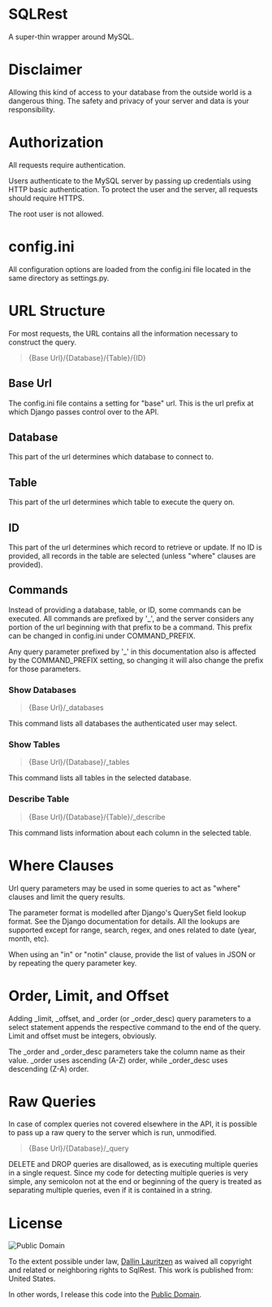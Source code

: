 # SQLRest

A super-thin wrapper around MySQL.

# Disclaimer

Allowing this kind of access to your database from the outside world is a dangerous thing. The safety and
privacy of your server and data is your responsibility.

# Authorization

All requests require authentication.

Users authenticate to the MySQL server by passing up credentials using
HTTP basic authentication. To protect the user and the server, all requests
should require HTTPS.

The root user is not allowed.

# config.ini

All configuration options are loaded from the config.ini file located in the same
directory as settings.py.

# URL Structure

For most requests, the URL contains all the information necessary to construct the query.

> {Base Url}/{Database}/{Table}/{ID}

## Base Url

The config.ini file contains a setting for "base" url. This is the url prefix at which
Django passes control over to the API.

## Database

This part of the url determines which database to connect to.

## Table

This part of the url determines which table to execute the query on.

## ID

This part of the url determines which record to retrieve or update. If no ID is provided, all
records in the table are selected (unless "where" clauses are provided).

## Commands

Instead of providing a database, table, or ID, some commands can be executed. All commands are
prefixed by '\_', and the server considers any portion of the url beginning with that prefix to
be a command. This prefix can be changed in config.ini under COMMAND_PREFIX.

Any query parameter prefixed by '\_' in this documentation also is affected by the COMMAND_PREFIX
setting, so changing it will also change the prefix for those parameters.

### Show Databases

> {Base Url}/\_databases

This command lists all databases the authenticated user may select.

### Show Tables

> {Base Url}/{Database}/\_tables

This command lists all tables in the selected database.

### Describe Table

> {Base Url}/{Database}/{Table}/\_describe

This command lists information about each column in the selected table.

# Where Clauses

Url query parameters may be used in some queries to act as "where" clauses and limit the query results.

The parameter format is modelled after Django's QuerySet field lookup format. See the Django documentation
for details. All the lookups are supported except for range, search, regex, and ones related to date (year, month, etc).

When using an "in" or "notin" clause, provide the list of values in JSON or by repeating the query parameter key.

# Order, Limit, and Offset

Adding \_limit, \_offset, and \_order (or \_order\_desc) query parameters to a select statement appends the respective
command to the end of the query. Limit and offset must be integers, obviously.

The \_order and \_order\_desc parameters take the column name as their value. \_order uses ascending (A-Z) order,
while \_order\_desc uses descending (Z-A) order.

# Raw Queries

In case of complex queries not covered elsewhere in the API, it is possible to pass up a raw query
to the server which is run, unmodified.

> {Base Url}/{Database}/\_query

DELETE and DROP queries are disallowed, as is executing multiple queries in a single request.
Since my code for detecting multiple queries is very simple, any semicolon not at the end or beginning
of the query is treated as separating multiple queries, even if it is contained in a string.

# License

![Public Domain](http://i.creativecommons.org/p/zero/1.0/88x31.png)

To the extent possible under law, [Dallin Lauritzen](http://dallinlauritzen.com) as waived all copyright
and related or neighboring rights to SqlRest. This work is published from: United States.

In other words, I release this code into the [Public Domain](http://creativecommons.org/publicdomain/zero/1.0/).

